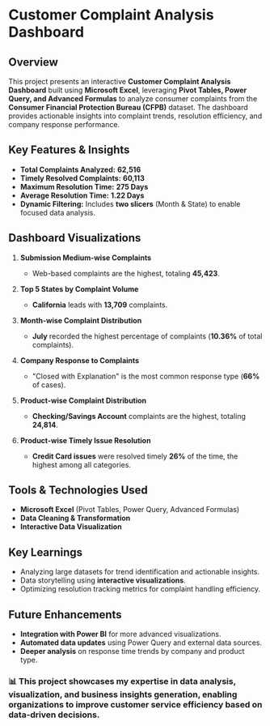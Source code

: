 # Customer Complaint Analysis Dashboard

## Overview
This project presents an interactive **Customer Complaint Analysis Dashboard** built using **Microsoft Excel**, leveraging **Pivot Tables, Power Query, and Advanced Formulas** to analyze consumer complaints from the **Consumer Financial Protection Bureau (CFPB)** dataset. The dashboard provides actionable insights into complaint trends, resolution efficiency, and company response performance.

## Key Features & Insights
- **Total Complaints Analyzed:** **62,516**
- **Timely Resolved Complaints:** **60,113**
- **Maximum Resolution Time:** **275 Days**
- **Average Resolution Time:** **1.22 Days**
- **Dynamic Filtering:** Includes **two slicers** (Month & State) to enable focused data analysis.

## Dashboard Visualizations
1. **Submission Medium-wise Complaints**
   - Web-based complaints are the highest, totaling **45,423**.

2. **Top 5 States by Complaint Volume**
   - **California** leads with **13,709** complaints.

3. **Month-wise Complaint Distribution**
   - **July** recorded the highest percentage of complaints (**10.36%** of total complaints).

4. **Company Response to Complaints**
   - "Closed with Explanation" is the most common response type (**66%** of cases).

5. **Product-wise Complaint Distribution**
   - **Checking/Savings Account** complaints are the highest, totaling **24,814**.

6. **Product-wise Timely Issue Resolution**
   - **Credit Card issues** were resolved timely **26%** of the time, the highest among all categories.

## Tools & Technologies Used
- **Microsoft Excel** (Pivot Tables, Power Query, Advanced Formulas)
- **Data Cleaning & Transformation**
- **Interactive Data Visualization**

## Key Learnings
- Analyzing large datasets for trend identification and actionable insights.
- Data storytelling using **interactive visualizations**.
- Optimizing resolution tracking metrics for complaint handling efficiency.

## Future Enhancements
- **Integration with Power BI** for more advanced visualizations.
- **Automated data updates** using Power Query and external data sources.
- **Deeper analysis** on response time trends by company and product type.

### 📊 This project showcases my expertise in **data analysis, visualization, and business insights generation**, enabling organizations to improve customer service efficiency based on data-driven decisions.

